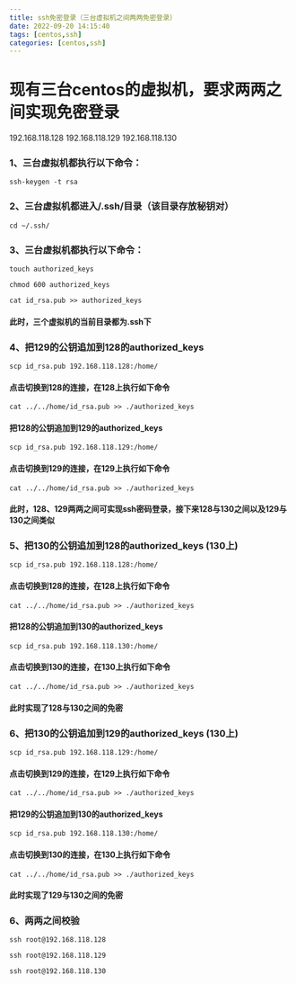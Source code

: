 ```yaml
---
title: ssh免密登录（三台虚拟机之间两两免密登录）
date: 2022-09-20 14:15:40
tags: [centos,ssh]
categories: [centos,ssh]
---
```

# 现有三台centos的虚拟机，要求两两之间实现免密登录
192.168.118.128
192.168.118.129
192.168.118.130
### 1、三台虚拟机都执行以下命令：
```shell
ssh-keygen -t rsa
```
### 2、三台虚拟机都进入/.ssh/目录（该目录存放秘钥对）
```shell
cd ~/.ssh/
```
### 3、三台虚拟机都执行以下命令：
```shell
touch authorized_keys
```
```shell
chmod 600 authorized_keys
```
```shell
cat id_rsa.pub >> authorized_keys
```
#### 此时，三个虚拟机的当前目录都为.ssh下
### 4、把129的公钥追加到128的authorized_keys
```shell
scp id_rsa.pub 192.168.118.128:/home/
```
#### 点击切换到128的连接，在128上执行如下命令
```shell
cat ../../home/id_rsa.pub >> ./authorized_keys
```
#### 把128的公钥追加到129的authorized_keys
```shell
scp id_rsa.pub 192.168.118.129:/home/
```
#### 点击切换到129的连接，在129上执行如下命令
```shell
cat ../../home/id_rsa.pub >> ./authorized_keys
```
#### 此时，128、129两两之间可实现ssh密码登录，接下来128与130之间以及129与130之间类似
### 5、把130的公钥追加到128的authorized_keys  (130上)
```shell
scp id_rsa.pub 192.168.118.128:/home/
```
#### 点击切换到128的连接，在128上执行如下命令
```shell
cat ../../home/id_rsa.pub >> ./authorized_keys
```
#### 把128的公钥追加到130的authorized_keys 
```shell
scp id_rsa.pub 192.168.118.130:/home/
```
#### 点击切换到130的连接，在130上执行如下命令
```shell
cat ../../home/id_rsa.pub >> ./authorized_keys
```
#### 此时实现了128与130之间的免密

### 6、把130的公钥追加到129的authorized_keys (130上)
```shell
scp id_rsa.pub 192.168.118.129:/home/
```
#### 点击切换到129的连接，在129上执行如下命令
```shell
cat ../../home/id_rsa.pub >> ./authorized_keys
```
#### 把129的公钥追加到130的authorized_keys
```shell
scp id_rsa.pub 192.168.118.130:/home/
```
#### 点击切换到130的连接，在130上执行如下命令
```shell
cat ../../home/id_rsa.pub >> ./authorized_keys
```
#### 此时实现了129与130之间的免密
### 6、两两之间校验
```shell
ssh root@192.168.118.128
```
```shell
ssh root@192.168.118.129
```
```shell
ssh root@192.168.118.130
```
